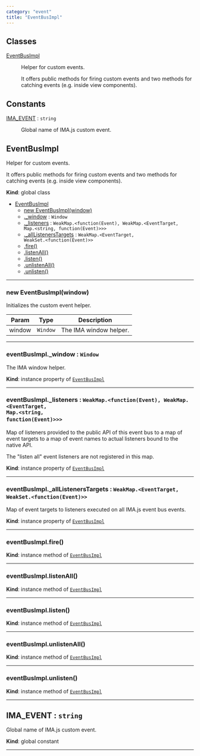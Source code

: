 ```yaml
---
category: "event"
title: "EventBusImpl"
---
```


## Classes

<dl>
<dt><a href="#EventBusImpl">EventBusImpl</a></dt>
<dd><p>Helper for custom events.</p>
<p>It offers public methods for firing custom events and two methods for
catching events (e.g. inside view components).</p>
</dd>
</dl>

## Constants

<dl>
<dt><a href="#IMA_EVENT">IMA_EVENT</a> : <code>string</code></dt>
<dd><p>Global name of IMA.js custom event.</p>
</dd>
</dl>

## EventBusImpl&nbsp;<a name="EventBusImpl" href="https://github.com/seznam/IMA.js-core/tree/0.16.5/event/EventBusImpl.js#L21" target="_blank"><span class="icon"><i class="fas fa-external-link-alt fa-xs"></i></span></a>
Helper for custom events.

It offers public methods for firing custom events and two methods for
catching events (e.g. inside view components).

**Kind**: global class  

* [EventBusImpl](#EventBusImpl)
    * [new EventBusImpl(window)](#new_EventBusImpl_new)
    * [._window](#EventBusImpl+_window) : <code>Window</code>
    * [._listeners](#EventBusImpl+_listeners) : <code>WeakMap.&lt;function(Event), WeakMap.&lt;EventTarget, Map.&lt;string, function(Event)&gt;&gt;&gt;</code>
    * [._allListenersTargets](#EventBusImpl+_allListenersTargets) : <code>WeakMap.&lt;EventTarget, WeakSet.&lt;function(Event)&gt;&gt;</code>
    * [.fire()](#EventBusImpl+fire)
    * [.listenAll()](#EventBusImpl+listenAll)
    * [.listen()](#EventBusImpl+listen)
    * [.unlistenAll()](#EventBusImpl+unlistenAll)
    * [.unlisten()](#EventBusImpl+unlisten)


* * *

### new EventBusImpl(window)&nbsp;<a name="new_EventBusImpl_new"></a>
Initializes the custom event helper.


| Param | Type | Description |
| --- | --- | --- |
| window | <code>Window</code> | The IMA window helper. |


* * *

### eventBusImpl.\_window : <code>Window</code>&nbsp;<a name="EventBusImpl+_window" href="https://github.com/seznam/IMA.js-core/tree/0.16.5/event/EventBusImpl.js#L39" target="_blank"><span class="icon"><i class="fas fa-external-link-alt fa-xs"></i></span></a>
The IMA window helper.

**Kind**: instance property of [<code>EventBusImpl</code>](#EventBusImpl)  

* * *

### eventBusImpl.\_listeners : <code>WeakMap.&lt;function(Event), WeakMap.&lt;EventTarget, Map.&lt;string, function(Event)&gt;&gt;&gt;</code>&nbsp;<a name="EventBusImpl+_listeners" href="https://github.com/seznam/IMA.js-core/tree/0.16.5/event/EventBusImpl.js#L53" target="_blank"><span class="icon"><i class="fas fa-external-link-alt fa-xs"></i></span></a>
Map of listeners provided to the public API of this event bus to a
map of event targets to a map of event names to actual listeners
bound to the native API.

The "listen all" event listeners are not registered in this map.

**Kind**: instance property of [<code>EventBusImpl</code>](#EventBusImpl)  

* * *

### eventBusImpl.\_allListenersTargets : <code>WeakMap.&lt;EventTarget, WeakSet.&lt;function(Event)&gt;&gt;</code>&nbsp;<a name="EventBusImpl+_allListenersTargets" href="https://github.com/seznam/IMA.js-core/tree/0.16.5/event/EventBusImpl.js#L61" target="_blank"><span class="icon"><i class="fas fa-external-link-alt fa-xs"></i></span></a>
Map of event targets to listeners executed on all IMA.js event bus
events.

**Kind**: instance property of [<code>EventBusImpl</code>](#EventBusImpl)  

* * *

### eventBusImpl.fire()&nbsp;<a name="EventBusImpl+fire" href="https://github.com/seznam/IMA.js-core/tree/0.16.5/event/EventBusImpl.js#L67" target="_blank"><span class="icon"><i class="fas fa-external-link-alt fa-xs"></i></span></a>
**Kind**: instance method of [<code>EventBusImpl</code>](#EventBusImpl)  

* * *

### eventBusImpl.listenAll()&nbsp;<a name="EventBusImpl+listenAll" href="https://github.com/seznam/IMA.js-core/tree/0.16.5/event/EventBusImpl.js#L92" target="_blank"><span class="icon"><i class="fas fa-external-link-alt fa-xs"></i></span></a>
**Kind**: instance method of [<code>EventBusImpl</code>](#EventBusImpl)  

* * *

### eventBusImpl.listen()&nbsp;<a name="EventBusImpl+listen" href="https://github.com/seznam/IMA.js-core/tree/0.16.5/event/EventBusImpl.js#L112" target="_blank"><span class="icon"><i class="fas fa-external-link-alt fa-xs"></i></span></a>
**Kind**: instance method of [<code>EventBusImpl</code>](#EventBusImpl)  

* * *

### eventBusImpl.unlistenAll()&nbsp;<a name="EventBusImpl+unlistenAll" href="https://github.com/seznam/IMA.js-core/tree/0.16.5/event/EventBusImpl.js#L152" target="_blank"><span class="icon"><i class="fas fa-external-link-alt fa-xs"></i></span></a>
**Kind**: instance method of [<code>EventBusImpl</code>](#EventBusImpl)  

* * *

### eventBusImpl.unlisten()&nbsp;<a name="EventBusImpl+unlisten" href="https://github.com/seznam/IMA.js-core/tree/0.16.5/event/EventBusImpl.js#L192" target="_blank"><span class="icon"><i class="fas fa-external-link-alt fa-xs"></i></span></a>
**Kind**: instance method of [<code>EventBusImpl</code>](#EventBusImpl)  

* * *

## IMA\_EVENT : <code>string</code>&nbsp;<a name="IMA_EVENT" href="https://github.com/seznam/IMA.js-core/tree/0.16.5/event/EventBusImpl.js#L13" target="_blank"><span class="icon"><i class="fas fa-external-link-alt fa-xs"></i></span></a>
Global name of IMA.js custom event.

**Kind**: global constant  

* * *

